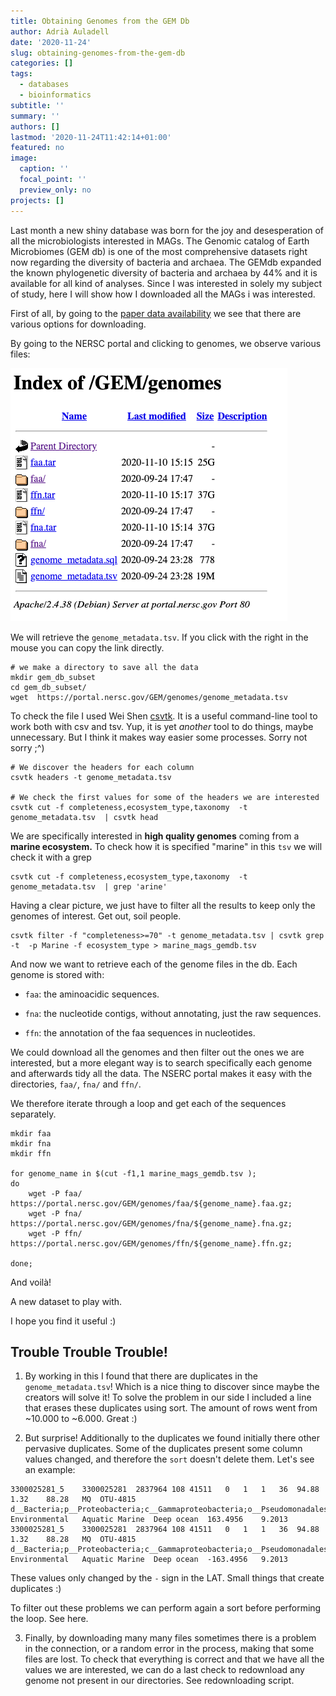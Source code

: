 ```yaml
---
title: Obtaining Genomes from the GEM Db
author: Adrià Auladell
date: '2020-11-24'
slug: obtaining-genomes-from-the-gem-db
categories: []
tags:
  - databases
  - bioinformatics
subtitle: ''
summary: ''
authors: []
lastmod: '2020-11-24T11:42:14+01:00'
featured: no
image:
  caption: ''
  focal_point: ''
  preview_only: no
projects: []
---
```


Last month a new shiny database was born for the joy and desesperation of all the microbiologists interested in MAGs. The Genomic catalog of Earth Microbiomes (GEM db) is one of the most comprehensive datasets right now regarding the diversity of bacteria and archaea. The GEMdb expanded the known phylogenetic diversity of bacteria and archaea by 44% and it is available for all kind of analyses. Since I was interested in solely my subject of study, here I will show how I downloaded all the MAGs i was interested.

First of all, by going to the [paper data availability](https://www.nature.com/articles/s41587-020-0718-6#data-availability) we see that there are various options for downloading.

By going to the NERSC portal and clicking to genomes, we observe various files:

![nserc\_dir](./nserc_dir.png)

We will retrieve the `genome_metadata.tsv`. If you click with the right in the mouse you can copy the link directly.

    # we make a directory to save all the data
    mkdir gem_db_subset
    cd gem_db_subset/
    wget  https://portal.nersc.gov/GEM/genomes/genome_metadata.tsv

To check the file I used Wei Shen [csvtk](https://github.com/shenwei356/csvtk). It is a useful command-line tool to work both with csv and tsv. Yup, it is yet *another* tool to do things, maybe unnecessary. But I think it makes way easier some processes. Sorry not sorry ;^)

    # We discover the headers for each column
    csvtk headers -t genome_metadata.tsv

    # We check the first values for some of the headers we are interested
    csvtk cut -f completeness,ecosystem_type,taxonomy  -t genome_metadata.tsv  | csvtk head

We are specifically interested in **high quality genomes** coming from a **marine ecosystem.** To check how it is specified "marine" in this `tsv` we will check it with a grep

    csvtk cut -f completeness,ecosystem_type,taxonomy  -t genome_metadata.tsv  | grep 'arine'

Having a clear picture, we just have to filter all the results to keep only the genomes of interest. Get out, soil people.

    csvtk filter -f "completeness>=70" -t genome_metadata.tsv | csvtk grep -t  -p Marine -f ecosystem_type > marine_mags_gemdb.tsv

And now we want to retrieve each of the genome files in the db. Each genome is stored with:

-   `faa`: the aminoacidic sequences.

-   `fna`: the nucleotide contigs, without annotating, just the raw sequences.

-   `ffn`: the annotation of the faa sequences in nucleotides.

We could download all the genomes and then filter out the ones we are interested, but a more elegant way is to search specifically each genome and afterwards tidy all the data. The NSERC portal makes it easy with the directories, `faa/`, `fna/` and `ffn/`.

We therefore iterate through a loop and get each of the sequences separately.


    mkdir faa
    mkdir fna
    mkdir ffn
    
    for genome_name in $(cut -f1,1 marine_mags_gemdb.tsv );
    do
        wget -P faa/ https://portal.nersc.gov/GEM/genomes/faa/${genome_name}.faa.gz;
        wget -P fna/ https://portal.nersc.gov/GEM/genomes/fna/${genome_name}.fna.gz;
        wget -P ffn/ https://portal.nersc.gov/GEM/genomes/ffn/${genome_name}.ffn.gz;

    done;



And voilà!

A new dataset to play with.

I hope you find it useful :)

## Trouble Trouble Trouble! 

1. By working in this I found that there are duplicates in the `genome_metadata.tsv`! Which is a nice thing to discover since maybe the creators will solve it! To solve the problem in our side I included a line that erases these duplicates using sort. The amount of rows went from ~10.000 to ~6.000. Great :) 

2. But surprise! Additionally to the duplicates we found initially there other pervasive duplicates. Some of the duplicates present some column values changed, and therefore the `sort` doesn't delete them. Let's see an example: 

```
3300025281_5	3300025281	2837964	108	41511	0	1	1	36	94.88	1.32	88.28	MQ	OTU-4815	d__Bacteria;p__Proteobacteria;c__Gammaproteobacteria;o__Pseudomonadales;f__Pseudohongiellaceae;g__UBA5109;s__GCA_002414385.1	Environmental	Aquatic	Marine	Deep ocean	163.4956	9.2013
3300025281_5	3300025281	2837964	108	41511	0	1	1	36	94.88	1.32	88.28	MQ	OTU-4815	d__Bacteria;p__Proteobacteria;c__Gammaproteobacteria;o__Pseudomonadales;f__Pseudohongiellaceae;g__UBA5109;s__GCA_002414385.1	Environmental	Aquatic	Marine	Deep ocean	-163.4956	9.2013
```

These values only changed by the `-` sign in the LAT. Small things that create duplicates :) 

To filter out these problems we can perform again a sort before performing the loop. See here. 

3. Finally, by downloading many many files sometimes there is a problem in the connection, or a random error in the process, making that some files are lost. To check that everything is correct and that we have all the values we are interested, we can do a last check to redownload any genome not present in our directories. See redownloading script. 


